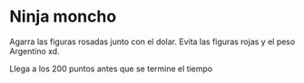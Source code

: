# Ninja moncho

Agarra las figuras rosadas junto con el dolar. Evita las figuras rojas y el peso Argentino xd.

Llega a los 200 puntos antes que se termine el tiempo
